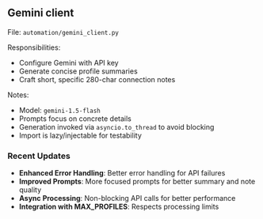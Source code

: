 ## Gemini client

File: `automation/gemini_client.py`

Responsibilities:
- Configure Gemini with API key
- Generate concise profile summaries
- Craft short, specific 280-char connection notes

Notes:
- Model: `gemini-1.5-flash`
- Prompts focus on concrete details
- Generation invoked via `asyncio.to_thread` to avoid blocking
- Import is lazy/injectable for testability

### Recent Updates
- **Enhanced Error Handling**: Better error handling for API failures
- **Improved Prompts**: More focused prompts for better summary and note quality
- **Async Processing**: Non-blocking API calls for better performance
- **Integration with MAX_PROFILES**: Respects processing limits


